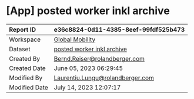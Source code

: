 



# [App] posted worker inkl archive

|Report ID|e36c8824-0d11-4385-8eef-99fdf525b473|
| :--- | :--- |
|Workspace|[Global Mobility](../Workspaces/Global-Mobility.md)|
|Dataset|[posted worker inkl archive](../Datasets/posted-worker-inkl-archive.md)|
|Created By|Bernd.Reiser@rolandberger.com|
|Created Date|June 05, 2023 06:29:45|
|Modified By|Laurentiu.Lungu@rolandberger.com|
|Modified Date|July 14, 2023 12:07:17|
